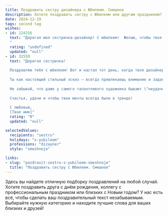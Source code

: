 ```yaml
---
title: Поздравить сестру дизайнера с Юбилеем. Смешное
description: Хотите поздравить сестру с Юбилеем или другим праздником? Наш ИИ создаст незабываемое поздравление, а вы обязательно выделитесь среди других.  
date: 2024-12-29
tags: second tag
wishes:
- id: 124316
  text: "Дорогая моя сестричка-дизайнер! С юбилеем!  Желаю, чтобы твоя жизнь была ярче, чем самая сочная палитра, твой доход — стабильнее, чем шрифт Times New Roman, а счастье — безграничнее, чем возможности фотошопа!  Пусть все твои креативные идеи воплощаются в жизнь, а клиенты  будут  такими же  послушными, как  линии в твоих  идеальных эскизах!  С праздником!
  "
  rating: "undefined"
  updated: "null"
- id: 32559
  text: "Дорогая сестричка!
  
  Поздравляю тебя с юбилеем! Вот и настал тот день, когда твоя дизайнерская жизнь официально переходит в категорию \"грезы\", ведь 30 — это новый 20, только с пудрой для совершенства!
  
  Ты как настоящий стильный эскиз — всегда привлекаешь внимание и задаешь тон. Пусть твоя жизнь будет яркой палитрой, полной вдохновения и креатива! Желаю, чтобы в ней всегда были только лучшие цвета, оригинальные идеи и ни одной скучной полосы.
  
  Не забывай, что даже у самого талантливого художника бывают \"неудачные\" штрихи — поэтому не бойся экспериментировать! Пусть в твоем арсенале будет больше неожиданных сочетаний, чем на показах мод, и помещай побольше радости в свой \"дизайнерский проект\" под названием жизнь!
  
  Счастья, удачи и чтобы твои мечты всегда были в тренде!
  
  С любовью,
  [Твое имя]"
  rating: "0"
  updated: "null"

selectedValues:
  recipients: "sestru"
  holidays: "s-yubileem"
  professions: "dizayner"
  style: "smeshnoje"

links:
- slug: "pozdravit-sestru-s-yubileem-smeshnoje"
  title: "Поздравить сестру с Юбилеем. Смешное"
---
```


Здесь вы найдете отличную подборку поздравлений на любой случай. 
Хотите поздравить друга с днём рождения, коллегу с профессиональным праздником или близких с Новым годом? У нас есть всё, чтобы сделать ваш поздравительный текст незабываемым. Выбирайте нужную категорию и находите лучшие слова для ваших близких и друзей!
